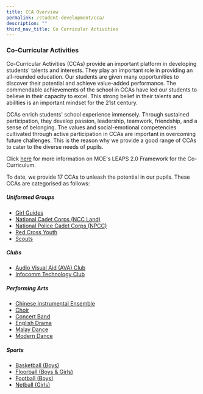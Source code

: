 ```yaml
---
title: CCA Overview
permalink: /student-development/cca/
description: ""
third_nav_title: Co Curricular Activities
---
```

### Co-Curricular Activities

Co-Curricular Activities (CCAs) provide an important platform in developing students' talents and interests. They play an important role in providing an all-rounded education. Our students are given many opportunities to discover their potential and achieve value-added performance. The commendable achievements of the school in CCAs have led our students to believe in their capacity to excel. This strong belief in their talents and abilities is an important mindset for the 21st century.

CCAs enrich students' school experience immensely. Through sustained participation, they develop passion, leadership, teamwork, friendship, and a sense of belonging. The values and social-emotional competencies cultivated through active participation in CCAs are important in overcoming future challenges. This is the reason why we provide a good range of CCAs to cater to the diverse needs of pupils.

Click [here](https://serangoonsec-moe-edu-sg-admin.cwp.sg/qql/slot/u179/Parents%20&%20Students/LEAPS%202.0/LEAPS_2.0_Public_Version.pdf) for more information on MOE's LEAPS 2.0 Framework for the Co-Curriculum.

To date, we provide 17 CCAs to unleash the potential in our pupils. These CCAs are categorised as follows:

##### Uniformed Groups

- [Girl Guides](https://www.serangoonsec.moe.edu.sg/student-development/Co-Curricular-Activities/girl-guides/)
- [National Cadet Corps (NCC Land)](https://www.serangoonsec.moe.edu.sg/student-development/Co-Curricular-Activities/ncc-land/)
- [National Police Cadet Corps (NPCC)](https://serangoonsec.moe.edu.sg/student-development/co-curricular-activities/npcc)
- [Red Cross Youth](https://serangoonsec.moe.edu.sg/student-development/co-curricular-activities/uniformed-groups/red-cross-youth)
- [Scouts](https://serangoonsec.moe.edu.sg/student-development/co-curricular-activities/uniformed-groups/scouts)

##### Clubs

- [Audio Visual Aid (AVA) Club](https://serangoonsec-moe-edu-sg-admin.cwp.sg/student-development/co-curricular-activities/clubs/audio-visual-aid-ava-club)
- [Infocomm Technology Club](https://serangoonsec-moe-edu-sg-admin.cwp.sg/student-development/co-curricular-activities/clubs/infocomm-technology-club)

##### Performing Arts

- [Chinese Instrumental Ensemble](https://serangoonsec.moe.edu.sg/student-development/co-curricular-activities/performing-arts/chinese-instrumental-ensemble)
- [Choir](https://serangoonsec.moe.edu.sg/student-development/co-curricular-activities/performing-arts/choir)
- [Concert Band](https://serangoonsec.moe.edu.sg/student-development/co-curricular-activities/performing-arts/concert-band)
- [English Drama](https://serangoonsec-moe-edu-sg-admin.cwp.sg/student-development/co-curricular-activities/performing-arts/english-drama)
- [Malay Dance](https://serangoonsec.moe.edu.sg/student-development/co-curricular-activities/performing-arts/malay-dance)
- [Modern Dance](https://serangoonsec-moe-edu-sg-admin.cwp.sg/student-development/co-curricular-activities/performing-arts/modern-dance)

##### Sports

- [Basketball (Boys)](https://serangoonsec.moe.edu.sg/student-development/co-curricular-activities/sports/basketball-boys)
- [Floorball (Boys & Girls)](https://serangoonsec-moe-edu-sg-admin.cwp.sg/student-development/co-curricular-activities/sports/floorball-boys-n-girls)
- [Football (Boys)](https://serangoonsec.moe.edu.sg/student-development/co-curricular-activities/sports/football-boys)
- [Netball (Girls)](https://serangoonsec-moe-edu-sg-admin.cwp.sg/student-development/co-curricular-activities/sports/netball-girls)